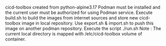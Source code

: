cicd-toolbox created from python-alpine3.17
Podman must be installed and the current user must be authorized for using Podman service.
Execute build.sh to build the images from internet sources and store new cicd-toolbox image in local repository.
Use export.sh & import.sh to push this image on another podman repository.
Execute the script ./run.sh
Note : The current local directory is mapped with /etc/cicd-toolbox volume of container.
